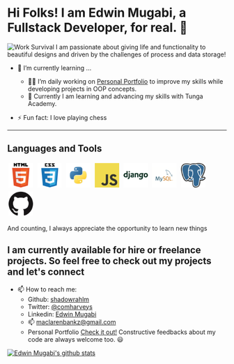 # Hi Folks! I am Edwin Mugabi, a Fullstack Developer, for real. :robot:

![Work Survival](http://quoteapic.com/wp-content/uploads/2017/03/work-survaival.gif)
I am passionate about giving life and functionality to beautiful designs and driven by the challenges of process and data storage!

- 🌱 I’m currently learning ...
  - :teacher: I’m daily working on [Personal Portfolio](https://mugabiedwinportifolio.netlify.app/) to improve my skills while developing projects in OOP concepts.
  - :man: Currently I am learning and advancing my skills with Tunga Academy.

- ⚡ Fun fact: I love playing chess

---

## Languages and Tools

<p align="left">
    <img src="https://raw.githubusercontent.com/github/explore/80688e429a7d4ef2fca1e82350fe8e3517d3494d/topics/html/html.png" alt="HTML5" width="56px" style="margin: 3px;">
    <img src="https://raw.githubusercontent.com/github/explore/80688e429a7d4ef2fca1e82350fe8e3517d3494d/topics/css/css.png" alt="CSS3" width="56px" style="margin: 3px;">
    <img src="https://raw.githubusercontent.com/github/explore/80688e429a7d4ef2fca1e82350fe8e3517d3494d/topics/python/python.png" alt="Python" width="56px" style="margin: 3px;">
    <img src="https://raw.githubusercontent.com/github/explore/80688e429a7d4ef2fca1e82350fe8e3517d3494d/topics/javascript/javascript.png" alt="JavaScript" width="56px" style="margin: 3px;">
    <img src="https://raw.githubusercontent.com/github/explore/80688e429a7d4ef2fca1e82350fe8e3517d3494d/topics/django/django.png" alt="Django" width="56px" style="margin: 3px;">
    <img src="https://raw.githubusercontent.com/github/explore/80688e429a7d4ef2fca1e82350fe8e3517d3494d/topics/mysql/mysql.png" alt="MySQL" width="56px" style="margin: 3px;">
    <img src="https://raw.githubusercontent.com/github/explore/80688e429a7d4ef2fca1e82350fe8e3517d3494d/topics/postgresql/postgresql.png" alt="Postgres" width="56px" style="margin: 3px;">
    <img src="https://raw.githubusercontent.com/github/explore/78df643247d429f6cc873026c0622819ad797942/topics/github/github.png" alt="GitHub" width="56px" style="margin: 3px;">
</p>

And counting, I always appreciate the opportunity to learn new things

## I am currently available for hire or freelance projects. So feel free to check out my projects and **let's connect**

- 📫 How to reach me:
  - Github: [shadowrahlm](https://github.com/Shadowrahlm)
  - Twitter: [@comharveys](https://twitter.com/comharveys)
  - Linkedin: [Edwin Mugabi](https://www.linkedin.com/in/edwin-mugabi-a726b2195)
  - :mailbox: [maclarenbankz@gmail.com](mailto:maclarenbankz@gmail.com)
  - Personal Portfolio [Check it out!](https://mugabiedwinportifolio.netlify.app/)
Constructive feedbacks about my code are always welcome too. :smiley:

[![Edwin Mugabi's github stats](https://github-readme-stats.vercel.app/api?username=okotdaniel)](https://github.com/ShadowrahlM)
